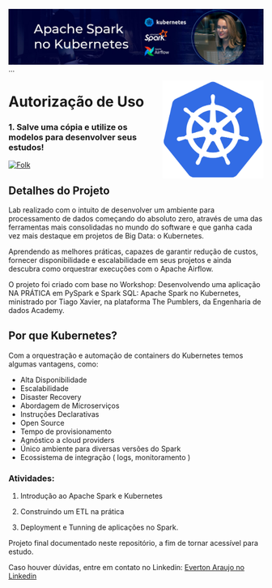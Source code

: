 <img align="right" src="https://raw.githubusercontent.com/araujoeverton/Apache_Spark_no_Kubernetes/521ead7759c0d317a645eb1b7451ce27c9d85b9d/assets/apache-spark-no-kubernetes.jpg" width="1000"/>   ...



<img align="right" src="https://raw.githubusercontent.com/araujoeverton/Apache_Spark_no_Kubernetes/main/assets/Kubernetes_logo_without_workmark.svg" width="200"/>

# Autorização de Uso
### 1. Salve uma cópia e utilize os modelos para desenvolver seus estudos!
<a href="https://github.com/araujoeverton/Apache_Spark_no_Kubernetes/fork">
    <img alt="Folk" title="Fork Button" src="https://shields.io/badge/-DAR%20FORK-red.svg?&style=for-the-badge&logo=github&logoColor=white"/></a>


## Detalhes do Projeto

Lab realizado com o intuito de desenvolver um ambiente para processamento de dados começando do absoluto zero, através de uma das ferramentas mais consolidadas no mundo do software e que ganha cada vez mais destaque em projetos de Big Data: o Kubernetes. 

Aprendendo as melhores práticas, capazes de garantir redução de custos, fornecer disponibilidade e escalabilidade em seus projetos e ainda descubra como orquestrar execuções com o Apache Airflow.

O projeto foi criado com base no Workshop: Desenvolvendo uma aplicação NA PRÁTICA em PySpark e Spark SQL: Apache Spark no Kubernetes, ministrado por Tiago Xavier, na plataforma The Pumblers, da Engenharia de dados Academy.

## Por que Kubernetes?
Com a orquestração e automação de containers do Kubernetes temos algumas vantagens, como:

- Alta Disponibilidade
- Escalabilidade
- Disaster Recovery
- Abordagem de Microserviços
- Instruções Declarativas
- Open Source
- Tempo de provisionamento
- Agnóstico a cloud providers
- Único ambiente para diversas versões do Spark
- Ecossistema de integração ( logs, monitoramento ) 

### Atividades:
1. Introdução ao Apache Spark e Kubernetes

2. Construindo um ETL na prática

3. Deployment e Tunning de aplicações no Spark.

Projeto final documentado neste repositório, a fim de tornar acessível para estudo.

Caso houver dúvidas, entre em contato no Linkedin: [Everton Araujo no Linkedin](https://www.linkedin.com/in/araujoeverton/)
